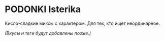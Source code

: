 # PODONKI Isterika

Кисло-сладкие миксы с характером. Для тех, кто ищет неординарное.

_(Вкусы и теги будут добавлены позже.)_